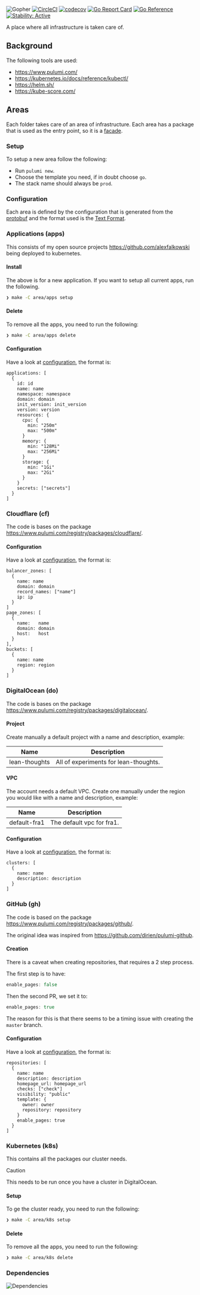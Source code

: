 ![Gopher](assets/gopher.png)
[![CircleCI](https://circleci.com/gh/alexfalkowski/infraops.svg?style=shield)](https://circleci.com/gh/alexfalkowski/infraops)
[![codecov](https://codecov.io/gh/alexfalkowski/infraops/graph/badge.svg?token=U3X5JGAA8I)](https://codecov.io/gh/alexfalkowski/infraops)
[![Go Report Card](https://goreportcard.com/badge/github.com/alexfalkowski/infraops)](https://goreportcard.com/report/github.com/alexfalkowski/infraops)
[![Go Reference](https://pkg.go.dev/badge/github.com/alexfalkowski/infraops.svg)](https://pkg.go.dev/github.com/alexfalkowski/infraops)
[![Stability: Active](https://masterminds.github.io/stability/active.svg)](https://masterminds.github.io/stability/active.html)

A place where all infrastructure is taken care of.

## Background

The following tools are used:
- https://www.pulumi.com/
- https://kubernetes.io/docs/reference/kubectl/
- https://helm.sh/
- https://kube-score.com/

## Areas

Each folder takes care of an area of infrastructure. Each area has a package that is used as the entry point, so it is a [facade](https://en.wikipedia.org/wiki/Facade_pattern).

### Setup

To setup a new area follow the following:
- Run `pulumi new`.
- Choose the template you need, if in doubt choose `go`.
- The stack name should always be `prod`.

### Configuration

Each area is defined by the configuration that is generated from the [protobuf](api/infraops/v1/service.proto) and the format used is the [Text Format](https://protobuf.dev/reference/protobuf/textformat-spec/).

### Applications (apps)

This consists of my open source projects https://github.com/alexfalkowski being deployed to kubernetes.

#### Install

The above is for a new application. If you want to setup all current apps, run the following.

```bash
❯ make -C area/apps setup
```

#### Delete

To remove all the apps, you need to run the following:

```bash
❯ make -C area/apps delete
```

#### Configuration

Have a look at [configuration](area/apps/apps.pbtxt), the format is:

```pbtxt
applications: [
  {
    id: id
    name: name
    namespace: namespace
    domain: domain
    init_version: init_version
    version: version
    resources: {
      cpu: {
        min: "250m"
        max: "500m"
      }
      memory: {
        min: "128Mi"
        max: "256Mi"
      }
      storage: {
        min: "1Gi"
        max: "2Gi"
      }
    }
    secrets: ["secrets"]
  }
]
```

### Cloudflare (cf)

The code is bases on the package https://www.pulumi.com/registry/packages/cloudflare/.

#### Configuration

Have a look at [configuration](area/cf/cf.pbtxt), the format is:

```pbtxt
balancer_zones: [
  {
    name: name
    domain: domain
    record_names: ["name"]
    ip: ip
  }
]
page_zones: [
  {
    name:   name
    domain: domain
    host:   host
  }
],
buckets: [
  {
    name: name
    region: region
  }
]
```

### DigitalOcean (do)

The code is bases on the package https://www.pulumi.com/registry/packages/digitalocean/.

#### Project

Create manually a default project with a name and description, example:

| Name          | Description                           |
| ------------- | ------------------------------------- |
| lean-thoughts | All of experiments for lean-thoughts. |

#### VPC

The account needs a default VPC. Create one manually under the region you would like with a name and description, example:

| Name         | Description               |
| ------------ | ------------------------- |
| default-fra1 | The default vpc for fra1. |

#### Configuration

Have a look at [configuration](area/do/do.pbtxt), the format is:

```pbtxt
clusters: [
  {
    name: name
    description: description
  }
]
```

### GitHub (gh)

The code is based on the package https://www.pulumi.com/registry/packages/github/.

The original idea was inspired from https://github.com/dirien/pulumi-github.

#### Creation

There is a caveat when creating repositories, that requires a 2 step process.

The first step is to have:

```go
enable_pages: false
```

Then the second PR, we set it to:

```go
enable_pages: true
```

The reason for this is that there seems to be a timing issue with creating the `master` branch.

#### Configuration

Have a look at [configuration](area/gh/gh.pbtxt), the format is:

```pbtxt
repositories: [
  {
    name: name
    description: description
    homepage_url: homepage_url
    checks: ["check"]
    visibility: "public"
    template: {
      owner: owner
      repository: repository
    }
    enable_pages: true
  }
]
```

### Kubernetes (k8s)

This contains all the packages our cluster needs.

> [!CAUTION]
> This needs to be run once you have a cluster in DigitalOcean.

#### Setup

To ge the cluster ready, you need to run the following:

```bash
❯ make -C area/k8s setup
```

#### Delete

To remove all the apps, you need to run the following:

```bash
❯ make -C area/k8s delete
```

### Dependencies

![Dependencies](./assets/..png)
